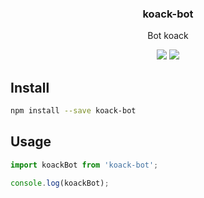 <h3 align="center">
  koack-bot
</h3>

<p align="center">
  Bot koack
</p>

<p align="center">
  <a href="https://npmjs.org/package/koack-bot"><img src="https://img.shields.io/npm/v/koack-bot.svg?style=flat-square"></a>
  <a href="https://david-dm.org/koack/koack?path=packages/koack-bot"><img src="https://david-dm.org/koack/koack?path=packages/koack-bot.svg?style=flat-square"></a>
</p>

## Install

```bash
npm install --save koack-bot
```

## Usage

```js
import koackBot from 'koack-bot';

console.log(koackBot);
```
